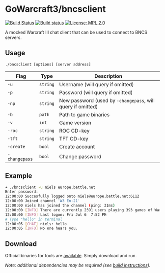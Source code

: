 GoWarcraft3/bncsclient
===========
[![Build Status](https://travis-ci.org/nielsAD/gowarcraft3.svg?branch=master)](https://travis-ci.org/nielsAD/gowarcraft3)
[![Build status](https://ci.appveyor.com/api/projects/status/a5cecrpfo0pe14ux/branch/master?svg=true)](https://ci.appveyor.com/project/nielsAD/gowarcraft3)
[![License: MPL 2.0](https://img.shields.io/badge/License-MPL%202.0-brightgreen.svg)](https://opensource.org/licenses/MPL-2.0)

A mocked Warcraft III chat client that can be used to connect to BNCS servers.

Usage
-----

`./bncsclient [options] [server address]`

|     Flag    |  Type  | Description |
|-------------|--------|-------------|
|`-u`         |`string`|Username (will query if omitted)|
|`-p`         |`string`|Password (will query if omitted)|
|`-np`        |`string`|New password (used by `-changepass`, will query if omitted)|
|`-b`         |`path`  |Path to game binaries|
|`-v`         |`int`   |Game version|
|`-roc`       |`string`|ROC CD-key|
|`-tft`       |`string`|TFT CD-key|
|`-create`    |`bool`  |Create account|
|`-changepass`|`bool`  |Change password|

Example
-------

```bash
➜ ./bncsclient -u niels europe.battle.net
Enter password:
12:00:00 Succesfully logged onto niels@europe.battle.net:6112
12:00:00 Joined channel 'W3 En-21'
12:00:00 niels has joined the channel (ping: 31ms)
12:00:00 [INFO] There are currently 2391 users playing 393 games of Warcraft III The Frozen Throne, and 15384 users playing 11699 games on Battle.net.
12:00:00 [INFO] Last logon: Fri Jul 6  7:52 PM
# Type "hello" in terminal
12:00:05 [CHAT] niels: hello
12:00:05 [INFO] No one hears you.
```

Download
--------

Official binaries for tools are [available](https://github.com/nielsAD/gowarcraft3/releases/latest). Simply download and run.

_Note: additional dependencies may be required (see [build instructions](/README.md#build))._
